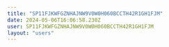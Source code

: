 ```yaml
---
title: "SP11FJKWFGZNHAJNW9V0W0H060BCCTH42R1GH1FJM"
date: 2024-05-06T16:06:58.230Z
user: SP11FJKWFGZNHAJNW9V0W0H060BCCTH42R1GH1FJM
layout: "users"
---
```

    